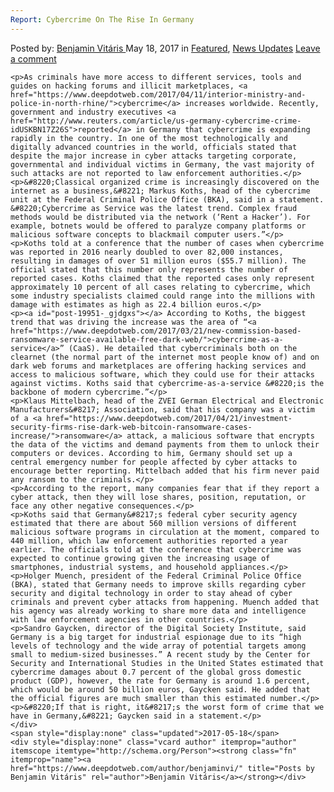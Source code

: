 ```yaml
---
Report: Cybercrime On The Rise In Germany
---
```

<article class="post-listing post-19951 post type-post status-publish format-standard has-post-thumbnail hentry 
    <div class="post-inner">
        <span>Posted by: <a href="https://www.deepdotweb.com/author/benjaminvi/" title="">Benjamin Vitáris </a></span>
    <span>May 18, 2017</span>
    <span>in <a href="https://www.deepdotweb.com/category/deepdot-news/" rel="category tag">Featured</a>, <a href="https://www.deepdotweb.com/category/news-updates/" rel="category tag">News Updates</a></span>
    <span><a href="https://www.deepdotweb.com/2017/05/18/report-cybercrime-on-the-rise-in-germany/#respond">Leave a comment</a></span>
    </p>
    <div class="clear"></div>
    
    <p>As criminals have more access to different services, tools and guides on hacking forums and illicit marketplaces, <a href="https://www.deepdotweb.com/2017/04/11/interior-ministry-and-police-in-north-rhine/">cybercrime</a> increases worldwide. Recently, government and industry executives <a href="http://www.reuters.com/article/us-germany-cybercrime-crime-idUSKBN17Z26S">reported</a> in Germany that cybercrime is expanding rapidly in the country. In one of the most technologically and digitally advanced countries in the world, officials stated that despite the major increase in cyber attacks targeting corporate, governmental and individual victims in Germany, the vast majority of such attacks are not reported to law enforcement authorities.</p>
    <p>&#8220;Classical organized crime is increasingly discovered on the internet as a business,&#8221; Markus Koths, head of the cybercrime unit at the Federal Criminal Police Office (BKA), said in a statement. &#8220;Cybercrime as Service was the latest trend. Complex fraud methods would be distributed via the network (‘Rent a Hacker’). For example, botnets would be offered to paralyze company platforms or malicious software concepts to blackmail computer users.”</p>
    <p>Koths told at a conference that the number of cases when cybercrime was reported in 2016 nearly doubled to over 82,000 instances, resulting in damages of over 51 million euros ($55.7 million). The official stated that this number only represents the number of reported cases. Koths claimed that the reported cases only represent approximately 10 percent of all cases relating to cybercrime, which some industry specialists claimed could range into the millions with damage with estimates as high as 22.4 billion euros.</p>
    <p><a id="post-19951-_gjdgxs"></a> According to Koths, the biggest trend that was driving the increase was the area of “<a href="https://www.deepdotweb.com/2017/03/21/new-commission-based-ransomware-service-available-free-dark-web/">cybercrime-as-a-service</a>” (CaaS). He detailed that cybercriminals both on the clearnet (the normal part of the internet most people know of) and on dark web forums and marketplaces are offering hacking services and access to malicious software, which they could use for their attacks against victims. Koths said that cybercrime-as-a-service &#8220;is the backbone of modern cybercrime.”</p>
    <p>Klaus Mittelbach, head of the ZVEI German Electrical and Electronic Manufacturers&#8217; Association, said that his company was a victim of a <a href="https://www.deepdotweb.com/2017/04/21/investment-security-firms-rise-dark-web-bitcoin-ransomware-cases-increase/">ransomware</a> attack, a malicious software that encrypts the data of the victims and demand payments from them to unlock their computers or devices. According to him, Germany should set up a central emergency number for people affected by cyber attacks to encourage better reporting. Mittelbach added that his firm never paid any ransom to the criminals.</p>
    <p>According to the report, many companies fear that if they report a cyber attack, then they will lose shares, position, reputation, or face any other negative consequences.</p>
    <p>Koths said that Germany&#8217;s federal cyber security agency estimated that there are about 560 million versions of different malicious software programs in circulation at the moment, compared to 440 million, which law enforcement authorities reported a year earlier. The officials told at the conference that cybercrime was expected to continue growing given the increasing usage of smartphones, industrial systems, and household appliances.</p>
    <p>Holger Muench, president of the Federal Criminal Police Office (BKA), stated that Germany needs to improve skills regarding cyber security and digital technology in order to stay ahead of cyber criminals and prevent cyber attacks from happening. Muench added that his agency was already working to share more data and intelligence with law enforcement agencies in other countries.</p>
    <p>Sandro Gaycken, director of the Digital Society Institute, said Germany is a big target for industrial espionage due to its “high levels of technology and the wide array of potential targets among small to medium-sized businesses.” A recent study by the Center for Security and International Studies in the United States estimated that cybercrime damages about 0.7 percent of the global gross domestic product (GDP), however, the rate for Germany is around 1.6 percent, which would be around 50 billion euros, Gaycken said. He added that the official figures are much smaller than this estimated number.</p>
    <p>&#8220;If that is right, it&#8217;s the worst form of crime that we have in Germany,&#8221; Gaycken said in a statement.</p>
    </div>
    <span style="display:none" class="updated">2017-05-18</span>
    <div style="display:none" class="vcard author" itemprop="author" itemscope itemtype="http://schema.org/Person"><strong class="fn" itemprop="name"><a href="https://www.deepdotweb.com/author/benjaminvi/" title="Posts by Benjamin Vitáris" rel="author">Benjamin Vitáris</a></strong></div>
    
